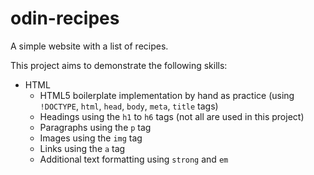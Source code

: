 # odin-recipes
A simple website with a list of recipes.

This project aims to demonstrate the following skills:
- HTML
  - HTML5 boilerplate implementation by hand as practice (using `!DOCTYPE`, `html`, `head`, `body`, `meta`, `title` tags)
  - Headings using the `h1` to `h6` tags (not all are used in this project)
  - Paragraphs using the `p` tag
  - Images using the `img` tag
  - Links using the `a` tag
  - Additional text formatting using `strong` and `em`